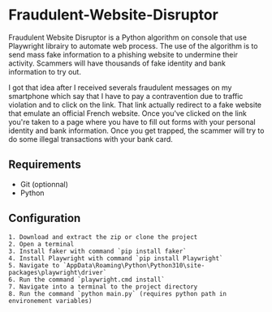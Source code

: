 # Fraudulent-Website-Disruptor

Fraudulent Website Disruptor is a Python algorithm on console that use Playwright librairy to automate web process. The use of the algorithm is to send mass fake information to a phishing website to undermine their activity. Scammers will have thousands of fake identity and bank information to try out.

I got that idea after I received severals fraudulent messages on my smartphone which say that I have to pay a contravention due to traffic violation and to click on the link. That link actually redirect to a fake website that emulate an official French website. Once you've clicked on the link you're taken to a page where you have to fill out forms with your personal identity and bank information. Once you get trapped, the scammer will try to do some illegal transactions with your bank card.

## Requirements
- Git (optionnal)
- Python

## Configuration
    1. Download and extract the zip or clone the project
    2. Open a terminal
    3. Install faker with command `pip install faker`
    4. Install Playwright with command `pip install Playwright`
    5. Navigate to `AppData\Roaming\Python\Python310\site-packages\playwright\driver`
    6. Run the command `playwright.cmd install`
    7. Navigate into a terminal to the project directory
    8. Run the command `python main.py` (requires python path in environement variables)
